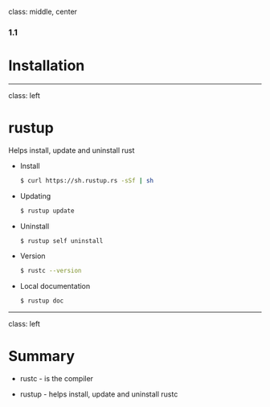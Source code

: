 class: middle, center

### 1.1

# Installation

---

class: left

# rustup

Helps install, update and uninstall rust

* Install

  ```bash
  $ curl https://sh.rustup.rs -sSf | sh
  ```

* Updating

  ```bash
  $ rustup update
  ```

* Uninstall

  ```bash
  $ rustup self uninstall
  ```

* Version

  ```bash
  $ rustc --version
  ```

* Local documentation

  ```bash
  $ rustup doc
  ```

---

class: left

# Summary

* rustc - is the compiler

* rustup - helps install, update and uninstall rustc
